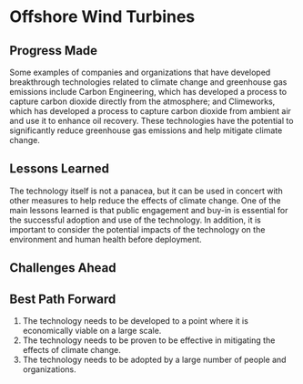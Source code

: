 # Offshore Wind Turbines

## Progress Made



Some examples of companies and organizations that have developed breakthrough technologies related to climate change and greenhouse gas emissions include Carbon Engineering, which has developed a process to capture carbon dioxide directly from the atmosphere; and Climeworks, which has developed a process to capture carbon dioxide from ambient air and use it to enhance oil recovery. These technologies have the potential to significantly reduce greenhouse gas emissions and help mitigate climate change.

## Lessons Learned




The technology itself is not a panacea, but it can be used in concert with other measures to help reduce the effects of climate change. One of the main lessons learned is that public engagement and buy-in is essential for the successful adoption and use of the technology. In addition, it is important to consider the potential impacts of the technology on the environment and human health before deployment.

## Challenges Ahead



## Best Path Forward



1. The technology needs to be developed to a point where it is economically viable on a large scale.
2. The technology needs to be proven to be effective in mitigating the effects of climate change.
3. The technology needs to be adopted by a large number of people and organizations.
